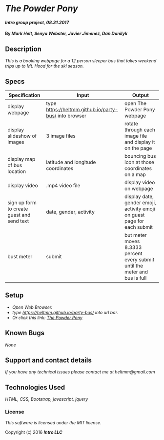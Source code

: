 # _The Powder Pony_

#### _Intro group project, 08.31.2017_

#### By _**Mark Helt, Senya Webster, Javier Jimenez, Dan Danilyk**_

## Description

_This is a booking webpage for a 12 person sleeper bus that takes weekend trips up to Mt. Hood for the ski season._

## Specs
| **Specification**                          | **Input**                                              | **Output**                                                                  |
|--------------------------------------------|--------------------------------------------------------|-----------------------------------------------------------------------------|
| display webpage                            |  type https://heltmm.github.io/party-bus/ into browser | open The Powder Pony webpage                                                |
| display slideshow of images                | 3 image files                                          | rotate through each image file and display it on the page                   |
| display map of bus location                | latitude and longitude coordinates                     | bouncing bus icon at those coordinates on a map                             |
| display video                              | .mp4 video file                                        | display video on webpage                                                    |
| sign up form to create guest and send text | date, gender, activity                                 | display date, gender emoji, activity emoji on guest page for each submit    |
| bust meter                                 | submit                                                 | but meter moves 8.3333 percent every submit until the meter and bus is full |
## Setup

* _Open Web Browser._
* _type https://heltmm.github.io/party-bus/ into url bar._
* _Or click this link: [The Powder Pony](https://heltmm.github.io/party-bus/)_

## Known Bugs

_None_

## Support and contact details

_If you have any technical issues please contact me at_
_heltmm@gmail.com_

## Technologies Used

_HTML, CSS, Bootstrap, javascript, jquery_

### License

*This software is licensed under the MIT license.*

Copyright (c) 2016 **_Intro LLC_**

